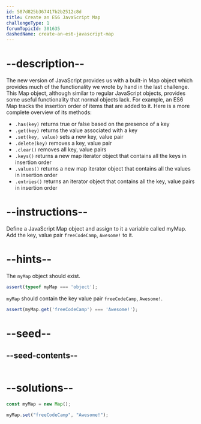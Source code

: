 ```yaml
---
id: 587d825b367417b2b2512c8d
title: Create an ES6 JavaScript Map
challengeType: 1
forumTopicId: 301635
dashedName: create-an-es6-javascript-map
---
```


# --description--

The new version of JavaScript provides us with a built-in Map object which provides much of the functionality we wrote by hand in the last challenge. This Map object, although similar to regular JavaScript objects, provides some useful functionality that normal objects lack. For example, an ES6 Map tracks the insertion order of items that are added to it. Here is a more complete overview of its methods: 

- `.has(key)` returns true or false based on the presence of a key 
- `.get(key)` returns the value associated with a key 
- `.set(key, value)` sets a new key, value pair 
- `.delete(key)` removes a key, value pair 
- `.clear()` removes all key, value pairs 
- `.keys()` returns a new map iterator object that contains all the keys in insertion order 
- `.values()` returns a new map iterator object that contains all the values in insertion order 
- `.entries()` returns an iterator object that contains all the key, value pairs in insertion order

# --instructions--

Define a JavaScript Map object and assign to it a variable called myMap. Add the key, value pair `freeCodeCamp`, `Awesome!` to it.

# --hints--

The `myMap` object should exist.

```js
assert(typeof myMap === 'object');
```

`myMap` should contain the key value pair `freeCodeCamp`, `Awesome!`.

```js
assert(myMap.get('freeCodeCamp') === 'Awesome!');
```

# --seed--

## --seed-contents--

```js

```

# --solutions--

```js
const myMap = new Map();

myMap.set("freeCodeCamp", "Awesome!");
```
